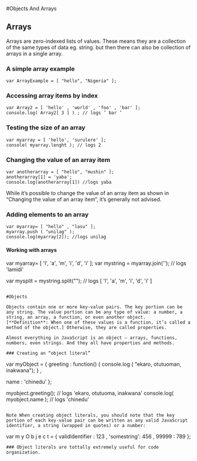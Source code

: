 #Objects And Arrays

## Arrays
Arrays are zero-indexed lists of values. These means they are a collection of the same types of data eg. string. but then there can also be collection of arrays in a single array.

### A simple array example
```
var ArrayExample = [ "hello", "Nigeria" ];
```

### Accessing array items by index
```
var Array2 = [ 'hello' , 'world' , 'foo' , 'bar' ];
console.log( Array2[ 3 ] ) ; // logs ’ bar ’
```

### Testing the size of an array

```
var myarray = [ 'hello', 'surulere' ];
console( myarray.lenght ); // logs 2
```
### Changing the value of an array item
```
var anotherarray = [ "hello", "mushin" ];
anotherarray[1] = 'yaba';
console.log(anotherarray[1]) //logs yaba
```

While it’s possible to change the value of an array item as shown in “Changing the value of an array item”, it’s generally not advised.

### Adding elements to an array

```
var myarray= [ "hello" , "lasu" ];
myarray.push ( "unilag" );
console.log(myarray[2]); //logs unilag
```

#### Working with arrays
var myarray= [ 'l', 'a', 'm', 'i', 'd', 'i' ];
var mystring = myarray.join(''); // logs  'lamidi'

var mysplit = mystring.split(""); // logs  [ 'l', 'a', 'm', 'i', 'd', 'i' ]
```

#Objects

Objects contain one or more key-value pairs. The key portion can be any string. The value portion can be any type of value: a number, a string, an array, a function, or even another object.
[**Definition**: When one of these values is a function, it’s called a method of the object.] Otherwise, they are called properties.

Almost everything in JavaScript is an object — arrays, functions, numbers, even strings. And they all have properties and methods.

### Creating an “object literal”

```
var myObject = {
 greeting : function() {
console.log ( "ekaro, otutuoman, inakwana");
} ,

name : 'chinedu'
};

myobject.greeting(); // logs 'ekaro, otutuoma, inakwana'
console.log( myobject.name ); // logs 'chinedu'
```

Note When creating object literals, you should note that the key portion of each key-value pair can be written as any valid JavaScript identifier, a string (wrapped in quotes) or a number:

```
var m y O b j e c t = {
validIdentifier : 123 ,
'somestring': 456 ,
 99999 : 789
};
```
### Object literals are tottally extremely useful for code organization.